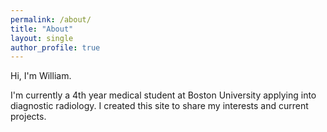```yaml
---
permalink: /about/
title: "About"
layout: single
author_profile: true
---
```

Hi, I'm William.

I'm currently a 4th year medical student at Boston University applying into diagnostic radiology. I created this site to share my interests and current projects.
